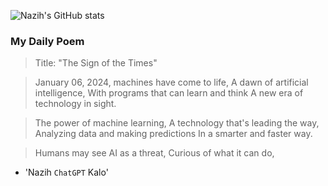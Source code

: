 
![Nazih's GitHub stats](https://github-readme-stats-eu6q8drbf-nazihkalo-cybertinolab.vercel.app/api?username=nazihkalo&show_icons=true&count_private=true&theme=dark)

### My Daily Poem
<!-- daily_poem starts -->


>Title: "The Sign of the Times"

>January 06, 2024, machines have come to life,
A dawn of artificial intelligence,
With programs that can learn and think
A new era of technology in sight.

>The power of machine learning,
A technology that's leading the way,
Analyzing data and making predictions
In a smarter and faster way.

>Humans may see AI as a threat,
Curious of what it can do,
- 'Nazih `ChatGPT` Kalo'
<!-- daily_poem ends -->

